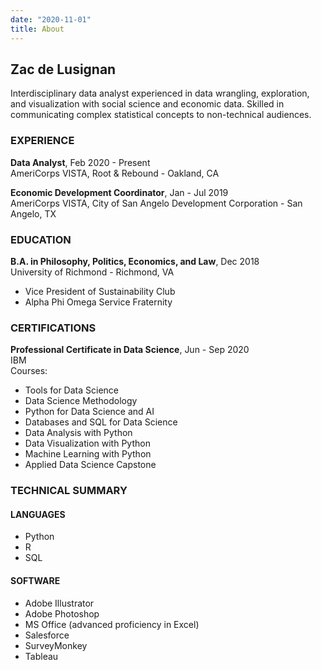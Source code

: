 ```yaml
---
date: "2020-11-01"
title: About 
---
```


## Zac de Lusignan

Interdisciplinary data analyst experienced in data wrangling, exploration, and visualization with social science and economic data. Skilled in communicating complex statistical concepts to non-technical audiences.

### EXPERIENCE

**Data Analyst**, Feb 2020 - Present\
AmeriCorps VISTA, Root & Rebound - Oakland, CA

**Economic Development Coordinator**, Jan - Jul 2019\
AmeriCorps VISTA, City of San Angelo Development Corporation - San Angelo, TX


### EDUCATION

**B.A. in Philosophy, Politics, Economics, and Law**, Dec 2018\
University of Richmond - Richmond, VA

* Vice President of Sustainability Club
* Alpha Phi Omega Service Fraternity


### CERTIFICATIONS

**Professional Certificate in Data Science**, Jun - Sep 2020\
IBM\
Courses:

* Tools for Data Science
* Data Science Methodology
* Python for Data Science and AI
* Databases and SQL for Data Science
* Data Analysis with Python
* Data Visualization with Python
* Machine Learning with Python
* Applied Data Science Capstone

### TECHNICAL SUMMARY

#### LANGUAGES
* Python
* R
* SQL

#### SOFTWARE
* Adobe Illustrator
* Adobe Photoshop
* MS Office (advanced proficiency in Excel)
* Salesforce
* SurveyMonkey
* Tableau